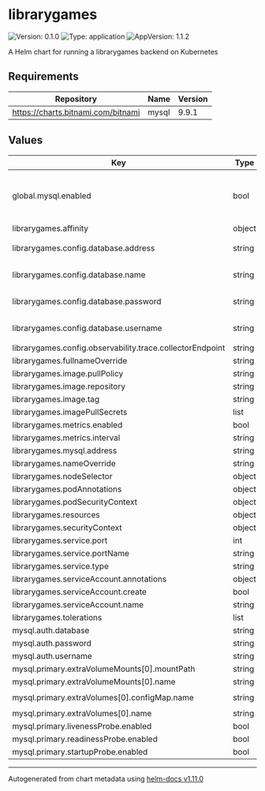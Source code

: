 # librarygames

![Version: 0.1.0](https://img.shields.io/badge/Version-0.1.0-informational?style=flat-square) ![Type: application](https://img.shields.io/badge/Type-application-informational?style=flat-square) ![AppVersion: 1.1.2](https://img.shields.io/badge/AppVersion-1.1.2-informational?style=flat-square)

A Helm chart for running a librarygames backend on Kubernetes

## Requirements

| Repository | Name | Version |
|------------|------|---------|
| https://charts.bitnami.com/bitnami | mysql | 9.9.1 |

## Values

| Key | Type | Default | Description |
|-----|------|---------|-------------|
| global.mysql.enabled | bool | `true` | Enables the deployment of MySQL by this chart |
| librarygames.affinity | object | `{}` |  |
| librarygames.config.database.address | string | `"{{ include \"librarygames.mysqlAddress\" . }}"` |  |
| librarygames.config.database.name | string | `"{{ .Values.mysql.auth.database }}"` |  |
| librarygames.config.database.password | string | `"{{ .Values.mysql.auth.password }}"` |  |
| librarygames.config.database.username | string | `"{{ .Values.mysql.auth.username }}"` |  |
| librarygames.config.observability.trace.collectorEndpoint | string | `"localhost:4317"` |  |
| librarygames.fullnameOverride | string | `""` |  |
| librarygames.image.pullPolicy | string | `"IfNotPresent"` |  |
| librarygames.image.repository | string | `"librarygames-server"` |  |
| librarygames.image.tag | string | `""` |  |
| librarygames.imagePullSecrets | list | `[]` |  |
| librarygames.metrics.enabled | bool | `false` |  |
| librarygames.metrics.interval | string | `"30s"` |  |
| librarygames.mysql.address | string | `nil` |  |
| librarygames.nameOverride | string | `""` |  |
| librarygames.nodeSelector | object | `{}` |  |
| librarygames.podAnnotations | object | `{}` |  |
| librarygames.podSecurityContext | object | `{}` |  |
| librarygames.resources | object | `{}` |  |
| librarygames.securityContext | object | `{}` |  |
| librarygames.service.port | int | `19602` |  |
| librarygames.service.portName | string | `"games"` |  |
| librarygames.service.type | string | `"NodePort"` |  |
| librarygames.serviceAccount.annotations | object | `{}` |  |
| librarygames.serviceAccount.create | bool | `true` |  |
| librarygames.serviceAccount.name | string | `""` |  |
| librarygames.tolerations | list | `[]` |  |
| mysql.auth.database | string | `"library_games"` |  |
| mysql.auth.password | string | `"9801"` |  |
| mysql.auth.username | string | `"pkenney"` |  |
| mysql.primary.extraVolumeMounts[0].mountPath | string | `"/docker-entrypoint-initdb.d"` |  |
| mysql.primary.extraVolumeMounts[0].name | string | `"config-volume"` |  |
| mysql.primary.extraVolumes[0].configMap.name | string | `"{{ .Release.Name }}-mysql-schema"` |  |
| mysql.primary.extraVolumes[0].name | string | `"config-volume"` |  |
| mysql.primary.livenessProbe.enabled | bool | `false` |  |
| mysql.primary.readinessProbe.enabled | bool | `false` |  |
| mysql.primary.startupProbe.enabled | bool | `false` |  |

----------------------------------------------
Autogenerated from chart metadata using [helm-docs v1.11.0](https://github.com/norwoodj/helm-docs/releases/v1.11.0)
